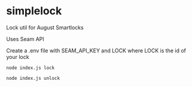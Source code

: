 # simplelock
Lock util for August Smartlocks

Uses Seam API

Create a .env file with SEAM_API_KEY and LOCK where LOCK is the id of your lock

```
node index.js lock
```
```
node index.js unlock
```
